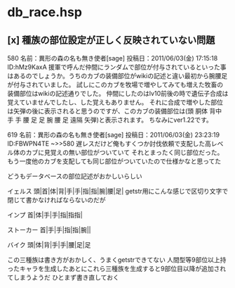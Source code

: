 # db_race.hsp


## [x] 種族の部位設定が正しく反映されていない問題
580 名前：異形の森の名も無き使者[sage] 投稿日：2011/06/03(金) 17:15:18 ID:hMz9KaxA
援軍で呼んだ仲間にランダムで部位が付与されているといった事はあるのでしょうか。うちのカブの装備部位がwikiの記述と違い最初から腕腰足が付与されていました。
試しにこのカブを牧場で増やしてみても増えた牧畜の装備部位はwikiの記述通りでした。
仲間にしたのはlv10前後の時で遺伝子合成は覚えていませんでしたし、した覚えもありません。
それに合成で増やした部位は矢弾の後に表示されると思うのですが、このカブの装備部位は(頭 胴体 背中 手 手 腰 足 足 腕 腰 足 遠隔 矢弾)と表示されます。
ちなみにver1.22です。

619 名前：異形の森の名も無き使者[sage] 投稿日：2011/06/03(金) 23:23:19 ID:FBWPN4TE
~>>580
遅レスだけど俺もすくつか討伐依頼で支配した高レベル体のカブに見覚えの無い部位がついていて
それとまったく同じ部位だった。もう一度他のカブを支配しても同じ部位がついていたので仕様かなと思ってた


どうもデータベースの部位記述がおかしいらしい

イェルス
頭|首|体|背|手|手|指|指|腕|腰|足|
getstr用にこんな感じで区切り文字で閉じて書かなければならないのだが

インプ
首|体|手|手|指|指指|

ストーカー
首|手|手|指|指|腕||

バイク
頭|体|背|手|手|腰|足|足

この三種族は書き方がおかしく、うまくgetstrできてない
人間型等9部位以上持ったキャラを生成したあとにこれら三種族を生成すると9部位目以降が追加されてしまうようだ
ひとまず書き直しておく

